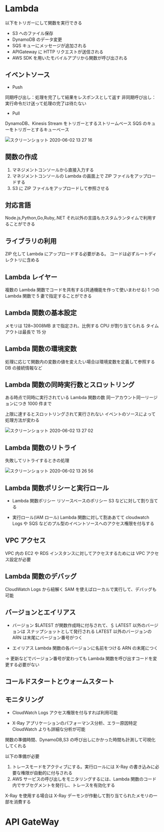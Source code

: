 # Lambda

以下をトリガーにして関数を実行できる

- S3 へのファイル保存
- DynamoDB のデータ変更
- SQS キューにメッセージが追加される
- APIGateway に HTTP リクエストが送信される
- AWS SDK を用いたモバイルアプリから関数が呼び出される

## イベントソース

- Push

同期呼び出し：処理を完了して結果をレスポンスとして返す
非同期呼び出し：実行命令だけ送って処理の完了は待たない

- Pull

DynamoDB、Kinesis Stream をトリガーとするストリームベース
SQS のキューをトリガーとするキューベース


![スクリーンショット 2020-06-02 13 27 16](https://user-images.githubusercontent.com/36391432/83480583-c8f9eb80-a4d6-11ea-9f70-11bb4422f32e.png)

## 関数の作成

1. マネジメントコンソールから直接入力する
2. マネジメントコンソールの Lambda の画面上で ZIP ファイルをアップロードする
3. S3 に ZIP ファイルをアップロードして参照させる

## 対応言語

Node.js,Python,Go,Ruby,.NET
それ以外の言語もカスタムランタイムで利用することができる

## ライブラリの利用

ZIP 化して Lambda にアップロードする必要がある。
コードは必ずルートディレクトリに含める

## Lambda レイヤー

複数の Lambda 関数でコードを共有する(共通機能を作って使いまわせる)
1 つの Lambda 関数で 5 妻で指定することができる

## Lambda 関数の基本設定

メモリは 128~3008MB まで指定され、比例する CPU が割り当てられる
タイムアウトは最長で 15 分

## Lambda 関数の環境変数

処理に応じて関数内の変数の値を変えたい場合は環境変数を定義して参照する
DB の接続情報など

## Lambda 関数の同時実行数とスロットリング

ある時点で同時に実行されている Lambda 関数の数
同一アカウント同一リージョンにつき 1000 件まで

上限に達するとスロットリングされて実行されない
イベントのソースによって処理方法が変わる

![スクリーンショット 2020-06-02 13 27 02](https://user-images.githubusercontent.com/36391432/83480588-cbf4dc00-a4d6-11ea-83a6-32f514df2fd9.png)

## Lambda 関数のリトライ

失敗してリトライするときの処理

![スクリーンショット 2020-06-02 13 26 56](https://user-images.githubusercontent.com/36391432/83480591-cc8d7280-a4d6-11ea-987c-08114a0d8007.png)

## Lambda 関数ポリシーと実行ロール

- Lambda 関数ポリシー
  リソースベースのポリシー
  S3 などに対して割り当てる

- 実行ロール(IAM ロール)
  Lambda 関数に対して割ああてて
  cloudwatch Logs や SQS などのプル型のイベントソースへのアクセス権限を付与する

## VPC アクセス

VPC 内の EC2 や RDS インスタンスに対してアクセスするためには VPC アクセス設定が必要

## Lambda 関数のデバッグ

CloudWatch Logs から紐解く
SAM を使えばローカルで実行して、デバッグも可能

## バージョンとエイリアス

- バージョン
  \$LATEST が関数作成時に付与されて、＄ LATEST 以外のバージョンは
  スナップショットとして発行される
  LATEST 以外のバージョンの ARN は末尾にバージョン番号がつく

- エイリアス
  Lambda 関数の各バージョンに名前をつける
  ARN の末尾につく

→ 更新などでバージョン番号が変わっても Lambda 関数を呼び出すコードを変更する必要がない

## コールドスタートとウォームスタート

## モニタリング

- CloudWatch Logs
  アクセス権限を付与すれば利用可能

- X-Ray
  アプリケーションのパフォーマンス分析、エラー原因特定
  CloudWatch よりも詳細な分析が可能

関数の準備時間、DynamoDB,S3 の呼び出しにかかった時間も計測して可視化してくれる

以下の準備が必要

1. トレースモードをアクティブにする。実行ロールには X-Ray の書き込みに必要な権限が自動的に付与される
2. AWS サービスの呼び出しをモニタリングするには、Lambda 関数のコード内でサブセグメントを発行し、トレースを有効化する

X-Ray を使用する場合は X-Ray デーモンが作動して割り当てられたメモリの一部を消費する

# API GateWay
